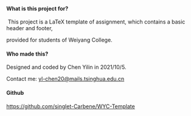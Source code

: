 #### What is this project for?

​	This project is a LaTeX template of assignment, which contains a basic header and footer,

 provided for students of Weiyang College.

#### Who made this?

Designed and coded by Chen Yilin in 2021/10/5.

Contact me: yl-chen20@mails.tsinghua.edu.cn

#### Github

https://github.com/singlet-Carbene/WYC-Template

